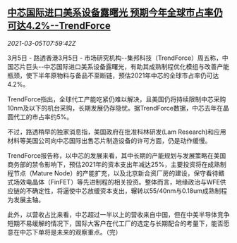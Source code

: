 <!--1614932595000-->
[中芯国际进口美系设备露曙光 预期今年全球市占率仍可达4.2%--TrendForce](https://cn.reuters.com/article/smic-us-equipment-import-0305-idCNKCS2AX0OD)
------

<div><i>2021-03-05T07:59:42Z</i></div><p>3月5日 - 路透香港3月5日 - 市场研究机构--集邦科技（TrendForce）周五称，中国芯片巨头--中芯国际进口美系设备露曙光，有助其成熟制程优化模组与改善产能瓶颈，使下半年原物料与备品不至断链，预估2021年中芯的全球市占率仍可达4.2%。</p><p>TrendForce指出，全球代工产能吃紧仍难以解决，且美国仍将持续限制中芯采购10nm及以下的机台采购，长期发展仍存隐忧。据TrendForce数据，中芯去年在晶圆代工的市占率约5%。</p><p>不过，路透稍早的独家消息指，美国政府在批准科林研发(Lam Research)和应用材料等美国公司向中芯国际出售芯片制造设备的许可方面，仍是动作缓慢。</p><p>TrendForce报告称，以中芯的发展来看，其中长期的产能规划与发展策略在美国商务部的禁令影响下，预估2021年的资本支出年减达25%，主要投资将在成熟制程节点（Mature Node）的产能扩充，以及北京新合资厂房的建设，保守看待鳍式场效电晶体（FinFET）等先进制程的相关投资。整体而言，地缘政治与WFE供应链的不确定性，将逼使中芯放缓资本支出，辗转以55/40nm与0.18um成熟制程为发展主轴。</p><p>此外，以营收占比来看，中芯超过一半以上的营收来自中国，但在中美半导体竞争短期不易缓解的情况下，国际大客户在代工厂的选定与长期配合的考量下，能否愿意在中芯下单将是未来的观察重点。（完）</p>

